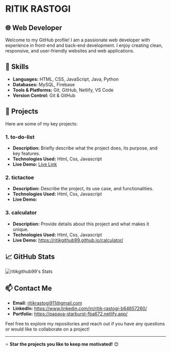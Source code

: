 # RITIK RASTOGI

## 🌐 Web Developer

Welcome to my GitHub profile! I am a passionate web developer with experience in front-end and back-end development. I enjoy creating clean, responsive, and user-friendly websites and web applications.

## 🚀 Skills

- **Languages:** HTML, CSS, JavaScript, Java, Python
- **Databases:** MySQL, Firebase
- **Tools & Platforms:** Git, GitHub, Netlify, VS Code
- **Version Control:** Git & GitHub

## 📂 Projects

Here are some of my key projects:

### 1. to-do-list
   - **Description:** Briefly describe what the project does, its purpose, and key features.
   - **Technologies Used:** Html, Css, Javascript
   - **Live Demo:** [Live Link](link-to-live-demo)

### 2. tictactoe
   - **Description:** Describe the project, its use case, and functionalities.
   - **Technologies Used:** Html, Css, Javascript
   - **Live Demo:** 

### 3. calculator 
   - **Description:** Provide details about this project and what makes it unique.
   - **Technologies Used:** Html, Css, Javascript
   - **Live Demo:** https://ritikgithub99.github.io/calculator/
     
## 📈 GitHub Stats

 ![ritikgithub99's Stats](https://github-readme-stats.vercel.app/api?username=ritikgithub99&theme=vue-dark&show_icons=true&hide_border=false&count_private=true)

## 📫 Contact Me

- **Email:** ritikrastogi911@gmail.com
- **LinkedIn:** https://www.linkedin.com/in/ritik-rastogi-b64657260/
- **Portfolio:** https://papaya-starburst-fba672.netlify.app/

Feel free to explore my repositories and reach out if you have any questions or would like to collaborate on a project!

---

⭐️ **Star the projects you like to keep me motivated!** 😊
